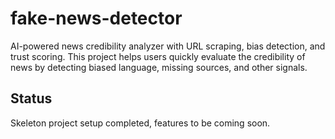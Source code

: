 # fake-news-detector

AI-powered news credibility analyzer with URL scraping, bias detection, and trust scoring.
This project helps users quickly evaluate the credibility of news by detecting biased language, missing sources, and other signals.

## Status

Skeleton project setup completed, features to be coming soon.
